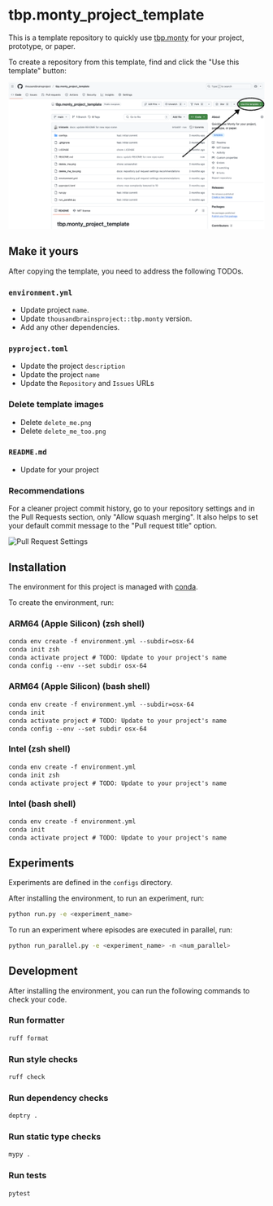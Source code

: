# tbp.monty_project_template

This is a template repository to quickly use [tbp.monty](https://github.com/thousandbrainsproject/tbp.monty) for your project, prototype, or paper.

To create a repository from this template, find and click the "Use this template" button:

![Use this template](./delete_me.png)

## Make it yours

After copying the template, you need to address the following TODOs.

### `environment.yml`

- Update project `name`.
- Update `thousandbrainsproject::tbp.monty` version.
- Add any other dependencies.

### `pyproject.toml`

- Update the project `description`
- Update the project `name`
- Update the `Repository` and `Issues` URLs

### Delete template images

- Delete `delete_me.png`
- Delete `delete_me_too.png`

### `README.md`

- Update for your project

### Recommendations

For a cleaner project commit history, go to your repository settings and in the Pull Requests section, only "Allow squash merging". It also helps to set your default commit message to the "Pull request title" option.

![Pull Request Settings](./delete_me_too.png)

## Installation

The environment for this project is managed with [conda](https://www.anaconda.com/download/success).

To create the environment, run:

### ARM64 (Apple Silicon) (zsh shell)
```
conda env create -f environment.yml --subdir=osx-64
conda init zsh
conda activate project # TODO: Update to your project's name
conda config --env --set subdir osx-64
```

### ARM64 (Apple Silicon) (bash shell)
```
conda env create -f environment.yml --subdir=osx-64
conda init
conda activate project # TODO: Update to your project's name
conda config --env --set subdir osx-64
```

### Intel (zsh shell)
```
conda env create -f environment.yml
conda init zsh
conda activate project # TODO: Update to your project's name
```

### Intel (bash shell)
```
conda env create -f environment.yml
conda init
conda activate project # TODO: Update to your project's name
```

## Experiments

Experiments are defined in the `configs` directory.

After installing the environment, to run an experiment, run:

```bash
python run.py -e <experiment_name>
```

To run an experiment where episodes are executed in parallel, run:

```bash
python run_parallel.py -e <experiment_name> -n <num_parallel>
```

## Development

After installing the environment, you can run the following commands to check your code.

### Run formatter

```bash
ruff format
```

### Run style checks

```bash
ruff check
```

### Run dependency checks

```bash
deptry .
```

### Run static type checks

```bash
mypy .
```

### Run tests

```bash
pytest
```
